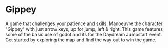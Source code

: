 # Gippey

A game that challenges your patience and skills. Manoeuvre the character "Gippey" with just arrow keys, up for jump, left & right. This game features some of the basic use of godot and its for the Daydream Jumpstart event.  Get started by exploring the map and find the way out to win the game.